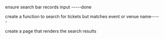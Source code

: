 ensure search bar records input -----done

create a function to search for tickets but matches event or venue name-----

create a page that renders the search results
